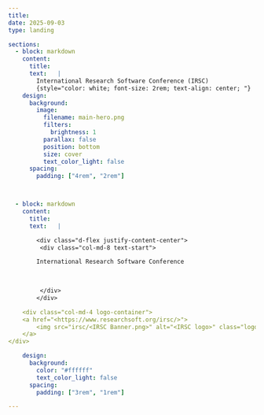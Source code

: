 ```yaml
---
title:
date: 2025-09-03
type: landing

sections:
  - block: markdown
    content:
      title: 
      text:   |
        International Research Software Conference (IRSC)
        {style="color: white; font-size: 2rem; text-align: center; "}
    design:
      background:
        image:
          filename: main-hero.png
          filters:
            brightness: 1
          parallax: false
          position: bottom
          size: cover
          text_color_light: false 
      spacing:
        padding: ["4rem", "2rem"]                



  - block: markdown
    content:
      title: 
      text:   |

        <div class="d-flex justify-content-center">
         <div class="col-md-8 text-start">

        International Research Software Conference
 

        
         </div>
        </div>

    <div class="col-md-4 logo-container">
    <a href="<https://www.researchsoft.org/irsc/>">
        <img src="irsc/<IRSC Banner.png>" alt="<IRSC logo>" class="logo-image">
    </a>
</div>

    design:
      background:
        color: "#ffffff"
        text_color_light: false
      spacing:
        padding: ["3rem", "1rem"]

---
```

